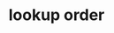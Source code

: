 ---
title: lookup order
description: This is how pypyr resolves pipeline names and the order in which it searches various folders to find the matching pipeline.
seo_article_headline: pypyr's pipeline name resolution
seo_description: The look-up order to find pipelines based on pipeline names.
seo_is_carousel: true
---